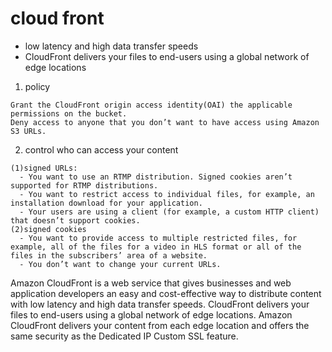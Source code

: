 # cloud front

- low latency and high data transfer speeds
- CloudFront delivers your files to end-users using a global network of edge locations

1. policy
```
Grant the CloudFront origin access identity(OAI) the applicable permissions on the bucket.
Deny access to anyone that you don’t want to have access using Amazon S3 URLs.
```

2. control who can access your content
```
(1)signed URLs:
  - You want to use an RTMP distribution. Signed cookies aren’t supported for RTMP distributions.
  - You want to restrict access to individual files, for example, an installation download for your application.
  - Your users are using a client (for example, a custom HTTP client) that doesn’t support cookies.
(2)signed cookies
  - You want to provide access to multiple restricted files, for example, all of the files for a video in HLS format or all of the files in the subscribers’ area of a website.
  - You don’t want to change your current URLs.
```


















Amazon CloudFront is a web service that gives businesses and web application developers an easy and cost-effective way to distribute content with low latency and high data transfer speeds. CloudFront delivers your files to end-users using a global network of edge locations.
Amazon CloudFront delivers your content from each edge location and offers the same security as the Dedicated IP Custom SSL feature. 
